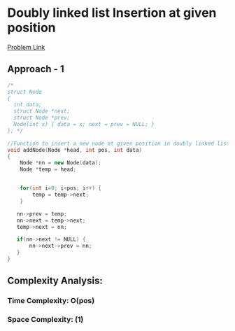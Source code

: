 # Doubly linked list Insertion at given position

[Problem Link](https://www.geeksforgeeks.org/problems/insert-a-node-in-doubly-linked-list/1)

## Approach - 1

```c++
/*
struct Node
{
  int data;
  struct Node *next;
  struct Node *prev;
  Node(int x) { data = x; next = prev = NULL; }
}; */

//Function to insert a new node at given position in doubly linked list.
void addNode(Node *head, int pos, int data)
{
    Node *nn = new Node(data);
    Node *temp = head;


    for(int i=0; i<pos; i++) {
        temp = temp->next;
    }

   nn->prev = temp;
   nn->next = temp->next;
   temp->next = nn;

   if(nn->next != NULL) {
       nn->next->prev = nn;
   }
}

```

## Complexity Analysis:

### Time Complexity: O(pos)

### Space Complexity: (1)
